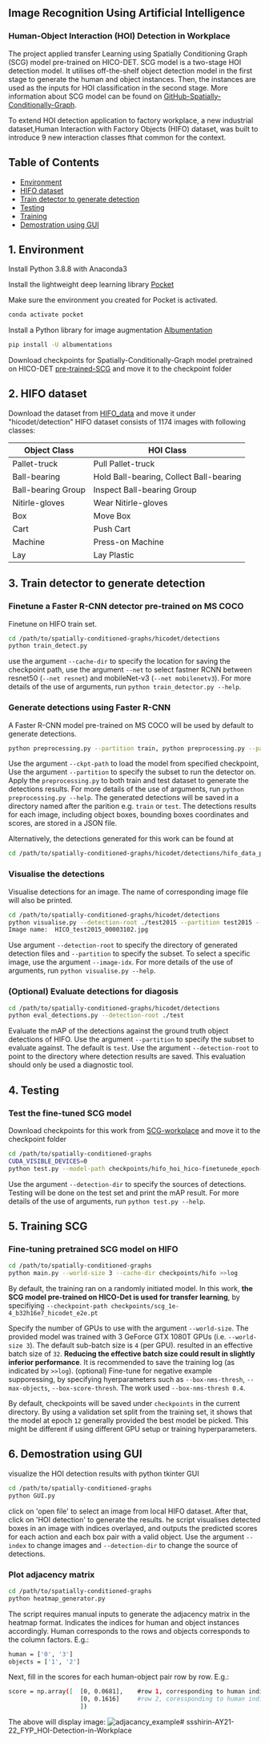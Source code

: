 ## Image Recognition Using Artificial Intelligence

### Human-Object Interaction (HOI) Detection in Workplace

The project applied transfer Learning using Spatially Conditioning Graph (SCG) model pre-trained on HICO-DET. SCG model is a two-stage HOI detection model. It utilises off-the-shelf object detection model in the first stage to generate the human and object instances. Then, the instances are used as the inputs for HOI classification in the second stage. More information about SCG model can be found on [GitHub-Spatially-Conditionally-Graph](https://github.com/fredzzhang/spatially-conditioned-graphs).

To extend HOI detection application to factory workplace, a new industrial dataset,Human Interaction with Factory Objects (HIFO) dataset, was built to introduce 9 new interaction classes fthat common for the context.

## Table of Contents

- [Environment](#1-environment)
- [HIFO dataset](#2-hifo-dataset)
- [Train detector to generate detection](#3-train-detector-to-generate-detection)
- [Testing](#4-testing)
- [Training](#5-training-scg)
- [Demostration using GUI](#6-demostration-using-gui)

## 1. Environment

Install Python 3.8.8 with Anaconda3

Install the lightweight deep learning library [Pocket](https://github.com/fredzzhang/pocket)

Make sure the environment you created for Pocket is activated. 
```bash
conda activate pocket
```
Install a Python library for image augmentation [Albumentation](https://github.com/albumentations-team/albumentations) 
```bash
pip install -U albumentations 
```
Download checkpoints for Spatially-Conditionally-Graph model pretrained on HICO-DET [pre-trained-SCG](https://drive.google.com/file/d/1cRYKxHbS1WjKfCtVSwncYlIe0aakw3Mo/view?usp=sharing) and move it to the checkpoint folder

## 2. HIFO dataset

Download the dataset from [HIFO_data](https://drive.google.com/drive/folders/1wOKlJ9BZeyU78wucRgQ16fmr-QHPGYVZ?usp=sharing) and move it under "hicodet/detection" HIFO dataset consists of 1174 images with following classes:

| Object Class | HOI Class |
| ---- | ---- |
| Pallet-truck | Pull Pallet-truck |
| Ball-bearing | Hold Ball-bearing, Collect Ball-bearing |
| Ball-bearing Group | Inspect Ball-bearing Group |
| Nitirle-gloves | Wear Nitirle-gloves |
| Box | Move Box |
| Cart | Push Cart|
| Machine | Press-on Machine |
| Lay | Lay Plastic |

## 3. Train detector to generate detection

### Finetune a Faster R-CNN detector pre-trained on MS COCO
Finetune on HIFO train set.
```bash
cd /path/to/spatially-conditioned-graphs/hicodet/detections
python train_detect.py
```
use the argument `--cache-dir` to specify the location for saving the checkpoint path, use the argument `--net` to select fastner RCNN  between resnet50 (`--net resnet`) and mobileNet-v3 (`--net mobilenetv3`). For more details of the use of arguments, run `python train_detector.py --help`.

### Generate detections using Faster R-CNN
A Faster R-CNN model pre-trained on MS COCO will be used by default to generate detections. 
```bash
python preprocessing.py --partition train, python preprocessing.py --partition test
```
Use the argument `--ckpt-path` to load the model from specified checkpoint, Use the argument `--partition` to specify the subset to run the detector on. Apply the `preprocessing.py` to both train and test dataset to generate the detections results. For more details of the use of arguments, run `python preprocessing.py --help`.
The generated detections will be saved in a directory named after the parition e.g. `train` or `test`. The detections results for each image, including object boxes, bounding boxes coordinates and scores, are stored in a JSON file.

Alternatively, the detections generated for this work can be found at 
```bash
cd /path/to/spatially-conditioned-graphs/hicodet/detections/hifo_data_preprocessing 
```

### Visualise the detections
Visualise detections for an image. The name of corresponding image file will also be printed.
```bash
cd /path/to/spatially-conditioned-graphs/hicodet/detections
python visualise.py --detection-root ./test2015 --partition test2015 --image-idx 3000
Image name:  HICO_test2015_00003102.jpg
```
Use argument `--detection-root` to specify the directory of generated detection files and `--partition` to specify the subset. To select a specific image, use the argument `--image-idx`. For more details of the use of arguments, run `python visualise.py --help`.

### (Optional) Evaluate detections for diagosis
```bash
cd /path/to/spatially-conditioned-graphs/hicodet/detections
python eval_detections.py --detection-root ./test
```
Evaluate the mAP of the detections against the ground truth object detections of HIFO. Use the argument `--partition` to specify the subset to evaluate against. The default is `test`. Use the argument `--detection-root` to point to the directory where detection results are saved. This evaluation should only be used a diagnostic tool. 

## 4. Testing

### Test the fine-tuned SCG model
Download checkpoints for this work from [SCG-workplace](https://drive.google.com/file/d/1iMMJG8TU8_x-rnHXgpMcRN-eoNyh0J6f/view?usp=sharing) and move it to the checkpoint folder
```bash
cd /path/to/spatially-conditioned-graphs
CUDA_VISIBLE_DEVICES=0 
python test.py --model-path checkpoints/hifo_hoi_hico-finetunede_epoch-16_nms-0.4_ohem-loss_update.pt
```
Use the argument `--detection-dir` to specify the sources of detections. Testing will be done on the test set and print the mAP result. For more details of the use of arguments, run `python test.py --help`.


## 5. Training SCG

### Fine-tuning pretrained SCG model on HIFO
```bash
cd /path/to/spatially-conditioned-graphs
python main.py --world-size 3 --cache-dir checkpoints/hifo >>log
```
By default, the training ran on a randomly initiated model. In this work, __the SCG model pre-trained on HICO-Det is used for transfer learning__, by specifiying `--checkpoint-path checkpoints/scg_1e-4_b32h16e7_hicodet_e2e.pt`

Specify the number of GPUs to use with the argument `--world-size`. The provided model was trained with 3 GeForce GTX 1080T GPUs (i.e. `--world-size 3`). The default sub-batch size is `4` (per GPU). resulted in an effective batch size of `32`. __Reducing the effective batch size could result in slightly inferior performance__. It is recommended to save the training log (as indicated by `>>log`). (optional) Fine-tune for negative example supporessing, by specifying hyerparameters such as `--box-nms-thresh`, `--max-objects`, `--box-score-thresh`. The work used `--box-nms-thresh 0.4`.

By default, checkpoints will be saved under `checkpoints` in the current directory. By using a validation set split from the training set, it shows that the model at epoch `12` generally provided the best model be picked. This might be different if using different GPU setup or training hyperparameters. 


## 6. Demostration using GUI
visualize the HOI detection results with python tkinter GUI
``` bash
cd /path/to/spatially-conditioned-graphs
python GUI.py
```
click on 'open file' to select an image from local HIFO dataset. After that, click on 'HOI detection' to generate the results. he script visualises detected boxes in an image with indices overlayed, and outputs the predicted scores for each action and each box pair with a valid object. Use the argument `--index` to change images and `--detection-dir` to change the source of detections.

### Plot adjacency matrix
```bash
cd /path/to/spatially-conditioned-graphs
python heatmap_generator.py
```
The script requires manual inputs to generate the adjacency matrix in the heatmap format. Indicates the indices for human and object instances accordingly. Human corresponds to the rows and objects corresponds to the column factors. E.g.:
```bash
human = ['0', '3']
objects = ['1', '2']
```
Next, fill in the scores for each human-object pair row by row. E.g.:
```bash 
score = np.array([  [0, 0.0681],    #row 1, corresponding to human indice '0'
                    [0, 0.1616]     #row 2, coressponding to human indice '3'
                    ])
```
The above will display image: ![adjacancy_example](adjacancy_example.png)# ssshirin-AY21-22_FYP_HOI-Detection-in-Workplace
